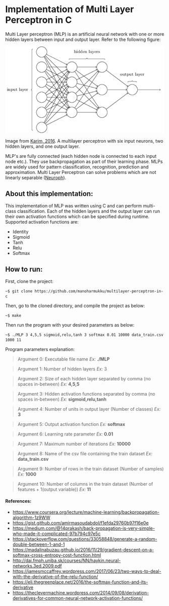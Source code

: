 # Implementation of Multi Layer Perceptron in C

Multi Layer perceptron (MLP) is an artificial neural network with one or more hidden layers between input and output layer. Refer to the following figure:

![MLP Network with one input layer, two hidden layers and an output layer](/figures/mlp-network.png)

Image from [Karim, 2016](https://dzone.com/articles/deep-learning-via-multilayer-perceptron-classifier). A multilayer perceptron with six input neurons, two hidden layers, and one output layer.

MLP's are fully connected (each hidden node is connected to each input node etc.). They use backpropagation as part of their learning phase. MLPs are widely used for pattern classification, recognition, prediction and approximation. Multi Layer Perceptron can solve problems which are not linearly separable ([Neuroph](http://neuroph.sourceforge.net/tutorials/MultiLayerPerceptron.html)).

## About this implementation:

This implementation of MLP was written using C and can perform multi-class classification. Each of the hidden layers and the output layer can run their own activation functions which can be specified during runtime. Supported activation functions are:

- Identity
- Sigmoid
- Tanh
- Relu
- Softmax

## How to run:

First, clone the project:

```
~$ git clone https://github.com/manoharmukku/multilayer-perceptron-in-c
```

Then, go to the cloned directory, and compile the project as below:

```
~$ make
```


Then run the program with your desired parameters as below:

```
~$ ./MLP 3 4,5,5 sigmoid,relu,tanh 3 softmax 0.01 10000 data_train.csv 1000 11
```

Program parameters explanation:

> Argument 0: Executable file name _Ex:_ __./MLP__

> Argument 1: Number of hidden layers _Ex:_ 3

> Argument 2: Size of each hidden layer separated by comma (no spaces in-between) _Ex:_ __4,5,5__

> Argument 3: Hidden activation functions separated by comma (no spaces in-between) _Ex:_ __sigmoid,relu,tanh__

> Argument 4: Number of units in output layer (Number of classes) _Ex:_ __3__

> Argument 5: Output activation function _Ex:_ __softmax__

> Argument 6: Learning rate parameter _Ex:_ __0.01__

> Argument 7: Maximum number of iterations _Ex:_ __10000__

> Argument 8: Name of the csv file containing the train dataset _Ex:_ __data_train.csv__

> Argument 9: Number of rows in the train dataset (Number of samples) _Ex:_ __1000__

> Argument 10: Number of columns in the train dataset (Number of features + 1(output variable)) _Ex:_ __11__

#### References:

* https://www.coursera.org/lecture/machine-learning/backpropagation-algorithm-1z9WW
* https://gist.github.com/amirmasoudabdol/f1efda29760b97f16e0e
* https://medium.com/@14prakash/back-propagation-is-very-simple-who-made-it-complicated-97b794c97e5c
* https://stackoverflow.com/questions/33058848/generate-a-random-double-between-1-and-1
* https://madalinabuzau.github.io/2016/11/29/gradient-descent-on-a-softmax-cross-entropy-cost-function.html
* http://dai.fmph.uniba.sk/courses/NN/haykin.neural-networks.3ed.2009.pdf
* https://jamesmccaffrey.wordpress.com/2017/06/23/two-ways-to-deal-with-the-derivative-of-the-relu-function/
* https://eli.thegreenplace.net/2016/the-softmax-function-and-its-derivative
* https://theclevermachine.wordpress.com/2014/09/08/derivation-derivatives-for-common-neural-network-activation-functions/
